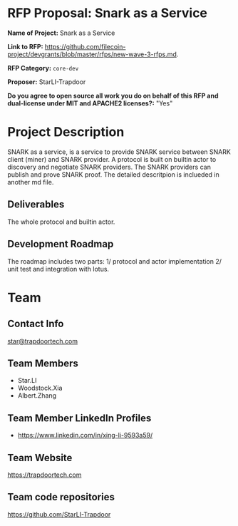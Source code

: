 # RFP Proposal: Snark as a Service

**Name of Project:** Snark as a Service

**Link to RFP:** https://github.com/filecoin-project/devgrants/blob/master/rfps/new-wave-3-rfps.md.

**RFP Category:** `core-dev`

**Proposer:** StarLI-Trapdoor

**Do you agree to open source all work you do on behalf of this RFP and dual-license under MIT and APACHE2 licenses?:** "Yes"

# Project Description

SNARK as a service, is a service to provide SNARK service between SNARK client (miner) and SNARK provider. A protocol is built on builtin actor to discovery and negotiate SNARK providers. The SNARK providers can publish and prove SNARK proof. The detailed descritpion is inclueded in another md file.

## Deliverables

The whole protocol and builtin actor.

## Development Roadmap

The roadmap includes two parts: 1/ protocol and actor implementation 2/ unit test and integration with lotus.

# Team

## Contact Info

star@trapdoortech.com

## Team Members

- Star.LI
- Woodstock.Xia
- Albert.Zhang

## Team Member LinkedIn Profiles

- https://www.linkedin.com/in/xing-li-9593a59/

## Team Website

https://trapdoortech.com

## Team code repositories

https://github.com/StarLI-Trapdoor
